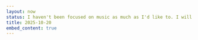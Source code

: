 ```yaml
---
layout: now
status: I haven't been focused on music as much as I'd like to. I will be moving to a new city soon most likely though, so that's a cool update. I've been busy trying to scrounge together a bunch of cash.
title: 2025-10-20
embed_content: true
---
```

